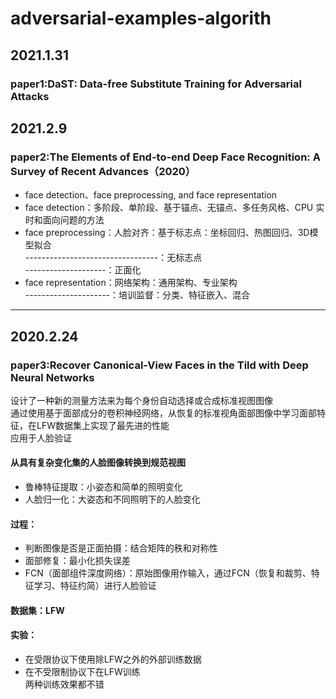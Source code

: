 # adversarial-examples-algorith
## 2021.1.31
### paper1:DaST: Data-free Substitute Training for Adversarial Attacks

## 2021.2.9
### paper2:The Elements of End-to-end Deep Face Recognition: A Survey of Recent Advances（2020）
- face detection、face preprocessing, and face representation
- face detection：多阶段、单阶段、基于锚点、无锚点、多任务风格、CPU 实时和面向问题的方法
- face preprocessing：人脸对齐：基于标志点：坐标回归、热图回归、3D模型拟合  
---------------------------------：无标志点  
--------------------：正面化       
- face representation：网络架构：通用架构、专业架构  
---------------------：培训监督：分类、特征嵌入、混合

---

## 2020.2.24
### paper3:Recover Canonical-View Faces in the Tild with Deep Neural Networks 
设计了一种新的测量方法来为每个身份自动选择或合成标准视图图像   
通过使用基于面部成分的卷积神经网络，从恢复的标准视角面部图像中学习面部特征，在LFW数据集上实现了最先进的性能   
应用于人脸验证
#### 从具有复杂变化集的人脸图像转换到规范视图
- 鲁棒特征提取：小姿态和简单的照明变化
- 人脸归一化：大姿态和不同照明下的人脸变化   
#### 过程：
- 判断图像是否是正面拍摄：结合矩阵的秩和对称性
- 面部修复：最小化损失误差
- FCN（面部组件深度网络）：原始图像用作输入，通过FCN（恢复和裁剪、特征学习、特征约简）进行人脸验证   
#### 数据集：LFW
#### 实验：
- 在受限协议下使用除LFW之外的外部训练数据
- 在不受限制协议下在LFW训练   
两种训练效果都不错
